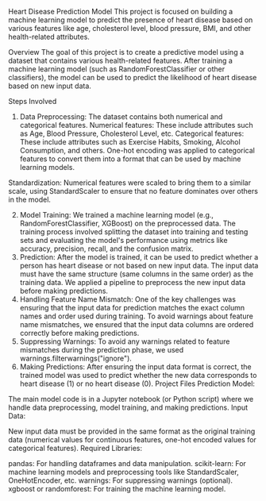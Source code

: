 Heart Disease Prediction Model
This project is focused on building a machine learning model to predict the presence of heart disease based on various features like age, cholesterol level, blood pressure, BMI, and other health-related attributes.

Overview
The goal of this project is to create a predictive model using a dataset that contains various health-related features. After training a machine learning model (such as RandomForestClassifier or other classifiers), the model can be used to predict the likelihood of heart disease based on new input data.

Steps Involved
1. Data Preprocessing:
The dataset contains both numerical and categorical features.
Numerical features: These include attributes such as Age, Blood Pressure, Cholesterol Level, etc.
Categorical features: These include attributes such as Exercise Habits, Smoking, Alcohol Consumption, and others.
One-hot encoding was applied to categorical features to convert them into a format that can be used by machine learning models.

Standardization: Numerical features were scaled to bring them to a similar scale, using StandardScaler to ensure that no feature dominates over others in the model.

2. Model Training:
We trained a machine learning model (e.g., RandomForestClassifier, XGBoost) on the preprocessed data.
The training process involved splitting the dataset into training and testing sets and evaluating the model's performance using metrics like accuracy, precision, recall, and the confusion matrix.
3. Prediction:
After the model is trained, it can be used to predict whether a person has heart disease or not based on new input data.
The input data must have the same structure (same columns in the same order) as the training data.
We applied a pipeline to preprocess the new input data before making predictions.
4. Handling Feature Name Mismatch:
One of the key challenges was ensuring that the input data for prediction matches the exact column names and order used during training.
To avoid warnings about feature name mismatches, we ensured that the input data columns are ordered correctly before making predictions.
5. Suppressing Warnings:
To avoid any warnings related to feature mismatches during the prediction phase, we used warnings.filterwarnings("ignore").
6. Making Predictions:
After ensuring the input data format is correct, the trained model was used to predict whether the new data corresponds to heart disease (1) or no heart disease (0).
Project Files
Prediction Model:

The main model code is in a Jupyter notebook (or Python script) where we handle data preprocessing, model training, and making predictions.
Input Data:

New input data must be provided in the same format as the original training data (numerical values for continuous features, one-hot encoded values for categorical features).
Required Libraries:

pandas: For handling dataframes and data manipulation.
scikit-learn: For machine learning models and preprocessing tools like StandardScaler, OneHotEncoder, etc.
warnings: For suppressing warnings (optional).
xgboost or randomforest: For training the machine learning model.
